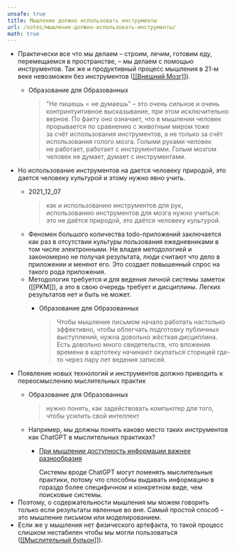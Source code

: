 ```yaml
---
unsafe: true
title: Мышление должно использовать инструменты
url: /notes/мышление-должно-использовать-инструменты/
math: true
---
```

<p></p>
<ul>
<li>
Практически все что мы делаем – строим, лечим, готовим еду, перемещаемся в пространстве, – мы делаем с помощью инструментов. Так же и продуктивный процесс мышления в 21-м веке невозможен без инструментов (<a href='/notes/внешний-мозг'>[[Внешний Мозг]]</a>).<ul>
<li><div class='quote'><p class='quote-source'><span class='missing-note'>Образование для Образованных</span></p><blockquote>
<p>&quot;Не пишешь = не думаешь&quot; – это очень сильное и очень контринтуитивное высказывание, при этом исключительно верное. По факту оно означает, что в мышлении человек прорывается по сравнению с животным миром тоже за счёт использования инструментов, а не только за счёт использования голого мозга. Голыми руками человек не работает, работает с инструментами. Голым мозгом человек не думает, думает с инструментами.</p>
</blockquote>
</div></li>
</ul>
</li>
<li>
Но использование инструментов на дается человеку природой, это дается человеку культурой и этому нужно явно учить.<ul>
<li><div class='quote'><p class='quote-source'><span class='missing-note'>2021_12_07</span></p><blockquote>
<p>как и использованию инструментов для рук, использованию инструментов для мозга нужно учиться: это не даётся природой, это даётся человеку культурой.</p>
</blockquote>
</div></li>
<li>Феномен большого количества todo-приложений заключается как раз в отсутствии культуры пользования ежедневниками в том числе электронными. Не владея методологией и закономерно не получая результата, люди считают что дело в приложении и меняют его. Это создает повышенный спрос на такого рода приложения.</li>
<li>
Методология требуется и для ведения личной системы заметок (<span class='missing-note'>[[PKM]]</span>), а это в свою очередь требует и дисциплины. Легких результатов нет и быть не может.<ul>
<li><div class='quote'><p class='quote-source'><span class='missing-note'>Образование для Образованных</span></p><blockquote>
<p>Чтобы мышление письмом начало работать настолько эффективно, чтобы облегчать подготовку публичных выступлений, нужна довольно жёсткая дисциплина. Есть довольно много свидетельств, что вложения времени в картотеку начинают окупаться сторицей где-то через пару лет ведения записей.</p>
</blockquote>
</div></li>
</ul>
</li>
</ul>
</li>
<li>
Появление новых технологий и инструментов должно приводить к переосмыслению мыслительных практик<ul>
<li><div class='quote'><p class='quote-source'><span class='missing-note'>Образование для Образованных</span></p><blockquote>
<p>нужно понять, как задействовать компьютер для того, чтобы усилить свой интеллект</p>
</blockquote>
</div></li>
<li>
Например, мы должны понять каково место таких инструментов как ChatGPT в мыслительных практиках?<ul>
<li><div class='quote'><p class='quote-source'><a href='/notes/при-мышлении-доступность-информации-важнее-разнообразия'>При мышлении доступность информации важнее разнообразия</a></p>Системы вроде ChatGPT могут поменять мыслительные практики, потому что способны выдавать информацию в гораздо более специфичном и конкретном виде, чем поисковые системы.</div></li>
</ul>
</li>
</ul>
</li>
<li>Поэтому, о содержательности мышления мы можем говорить только если результаты явленные во вне. Самый простой способ – это мышление письмом или моделированием.</li>
<li>Если же у мышления нет физического артефакта, то такой процесс слишком нестабилен чтобы мы могли пользоваться (<a href='/notes/мыслительный-бульон'>[[Мыслительный бульон]]</a>).</li>
</ul>
